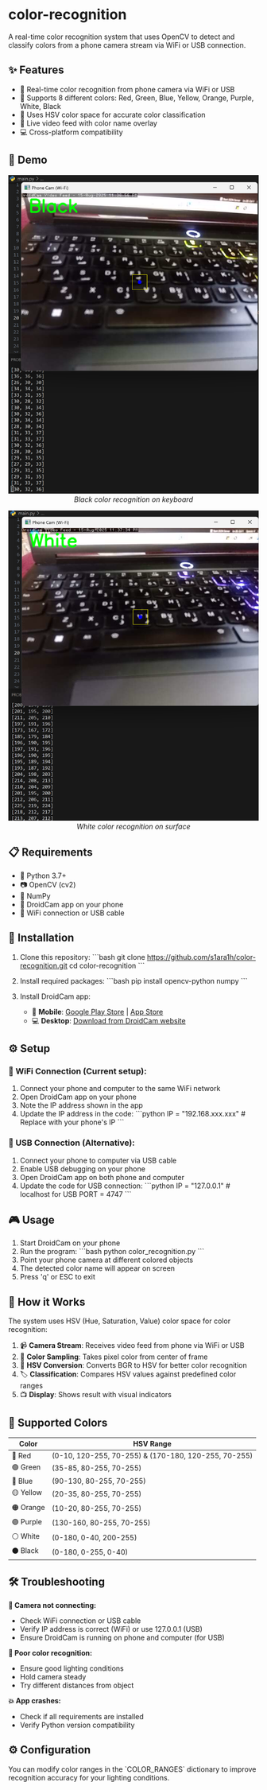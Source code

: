 # color-recognition
A real-time color recognition system that uses OpenCV to detect and classify colors from a phone camera stream via WiFi or USB connection.

## ✨ Features

- 📱 Real-time color recognition from phone camera via WiFi or USB
- 🌈 Supports 8 different colors: Red, Green, Blue, Yellow, Orange, Purple, White, Black
- 🎯 Uses HSV color space for accurate color classification
- 🎥 Live video feed with color name overlay
- 💻 Cross-platform compatibility

## 📸 Demo

<p align="center">
 <img src="black_recognition.png" alt="Black Color Recognition" width="600">
 <br>
 <em>Black color recognition on keyboard</em>
</p>

<p align="center">
 <img src="white_recognition.png" alt="White Color Recognition" width="600">
 <br>
 <em>White color recognition on surface</em>
</p>

## 📋 Requirements

- 🐍 Python 3.7+
- 📷 OpenCV (cv2)
- 🔢 NumPy
- 📱 DroidCam app on your phone
- 📶 WiFi connection or USB cable

## 🚀 Installation

1. Clone this repository:
\`\`\`bash
git clone https://github.com/s1ara1h/color-recognition.git
cd color-recognition
\`\`\`

2. Install required packages:
\`\`\`bash
pip install opencv-python numpy
\`\`\`

3. Install DroidCam app:
   - 📱 **Mobile**: [Google Play Store](https://play.google.com/store/apps/details?id=com.dev47apps.droidcam) | [App Store](https://apps.apple.com/app/droidcam/id1453312444)
   - 💻 **Desktop**: [Download from DroidCam website](https://www.dev47apps.com/droidcam/windows/)

## ⚙️ Setup

### 📶 WiFi Connection (Current setup):
1. Connect your phone and computer to the same WiFi network
2. Open DroidCam app on your phone
3. Note the IP address shown in the app
4. Update the IP address in the code:
\`\`\`python
IP = "192.168.xxx.xxx"  # Replace with your phone's IP
\`\`\`

### 🔌 USB Connection (Alternative):
1. Connect your phone to computer via USB cable
2. Enable USB debugging on your phone
3. Open DroidCam app on both phone and computer
4. Update the code for USB connection:
\`\`\`python
IP = "127.0.0.1"  # localhost for USB
PORT = 4747
\`\`\`

## 🎮 Usage

1. Start DroidCam on your phone
2. Run the program:
\`\`\`bash
python color_recognition.py
\`\`\`
3. Point your phone camera at different colored objects
4. The detected color name will appear on screen
5. Press 'q' or ESC to exit

## 🔬 How it Works

The system uses HSV (Hue, Saturation, Value) color space for color recognition:

1. 📹 **Camera Stream**: Receives video feed from phone via WiFi or USB
2. 🎯 **Color Sampling**: Takes pixel color from center of frame
3. 🔄 **HSV Conversion**: Converts BGR to HSV for better color recognition
4. 🏷️ **Classification**: Compares HSV values against predefined color ranges
5. 📺 **Display**: Shows result with visual indicators

## 🌈 Supported Colors

| Color | HSV Range |
|-------|-----------|
| 🔴 Red | (0-10, 120-255, 70-255) & (170-180, 120-255, 70-255) |
| 🟢 Green | (35-85, 80-255, 70-255) |
| 🔵 Blue | (90-130, 80-255, 70-255) |
| 🟡 Yellow | (20-35, 80-255, 70-255) |
| 🟠 Orange | (10-20, 80-255, 70-255) |
| 🟣 Purple | (130-160, 80-255, 70-255) |
| ⚪ White | (0-180, 0-40, 200-255) |
| ⚫ Black | (0-180, 0-255, 0-40) |

## 🛠️ Troubleshooting

**📱 Camera not connecting:**
- Check WiFi connection or USB cable
- Verify IP address is correct (WiFi) or use 127.0.0.1 (USB)
- Ensure DroidCam is running on phone and computer (for USB)

**🎯 Poor color recognition:**
- Ensure good lighting conditions
- Hold camera steady
- Try different distances from object

**💥 App crashes:**
- Check if all requirements are installed
- Verify Python version compatibility

## ⚙️ Configuration

You can modify color ranges in the \`COLOR_RANGES\` dictionary to improve recognition accuracy for your lighting conditions.


